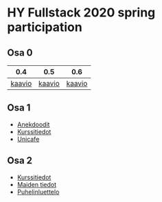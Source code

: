 # HY Fullstack 2020 spring participation

## Osa 0


|**0.4**|**0.5**|**0.6**|
|---|---|---|
|[kaavio](Osa0/sekvenssikaavio.png)|[kaavio](Osa0/sekvenssikaavio.png)|[kaavio](Osa0/sekvenssikaavio3.png)|

## Osa 1

- [Anekdoodit](Osa1/anekdootit)  
- [Kurssitiedot](Osa1/kurssitiedot)  
- [Unicafe](Osa1/unicafe)

## Osa 2

- [Kurssitiedot](Osa2/kurssitiedot)  
- [Maiden tiedot](Osa2/maiden_tiedot)  
- [Puhelinluettelo](Osa2/puhelinluettelo)

